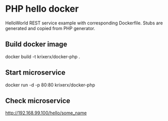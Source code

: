# PHP hello docker
HelloWorld REST service example with corresponding Dockerfile.
Stubs are generated and copied from PHP generator.

## Build docker image
docker build -t krixerx/docker-php .

## Start microservice
docker run -d -p 80:80 krixerx/docker-php

## Check microservice
http://192.168.99.100/hello/some_name

